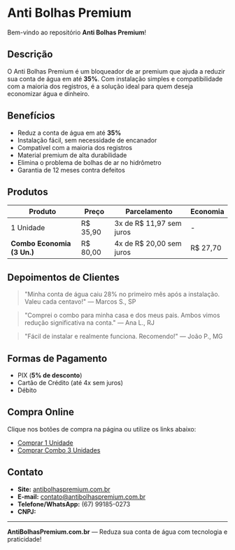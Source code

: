 # Anti Bolhas Premium

Bem-vindo ao repositório **Anti Bolhas Premium**!

## Descrição

O Anti Bolhas Premium é um bloqueador de ar premium que ajuda a reduzir sua conta de água em até **35%**. Com instalação simples e compatibilidade com a maioria dos registros, é a solução ideal para quem deseja economizar água e dinheiro.

## Benefícios

- Reduz a conta de água em até **35%**
- Instalação fácil, sem necessidade de encanador
- Compatível com a maioria dos registros
- Material premium de alta durabilidade
- Elimina o problema de bolhas de ar no hidrômetro
- Garantia de 12 meses contra defeitos

## Produtos

| Produto                   | Preço        | Parcelamento                   | Economia      |
|---------------------------|--------------|-------------------------------|---------------|
| 1 Unidade                 | R$ 35,90     | 3x de R$ 11,97 sem juros      | -             |
| **Combo Economia (3 Un.)**| R$ 80,00     | 4x de R$ 20,00 sem juros      | R$ 27,70      |

## Depoimentos de Clientes

> "Minha conta de água caiu 28% no primeiro mês após a instalação. Valeu cada centavo!" — Marcos S., SP

> "Comprei o combo para minha casa e dos meus pais. Ambos vimos redução significativa na conta." — Ana L., RJ

> "Fácil de instalar e realmente funciona. Recomendo!" — João P., MG

## Formas de Pagamento

- PIX (**5% de desconto**)
- Cartão de Crédito (até 4x sem juros)
- Débito

## Compra Online

Clique nos botões de compra na página ou utilize os links abaixo:

- [Comprar 1 Unidade](https://antibolhaspremium.com.br/checkout?product=1&price=35.90)
- [Comprar Combo 3 Unidades](https://antibolhaspremium.com.br/checkout?product=3&price=80.00)

## Contato

- **Site:** [antibolhaspremium.com.br](https://antibolhaspremium.com.br)
- **E-mail:** contato@antibolhaspremium.com.br
- **Telefone/WhatsApp:** (67) 99185-0273
- **CNPJ:** 
---

**AntiBolhasPremium.com.br** — Reduza sua conta de água com tecnologia e praticidade!
